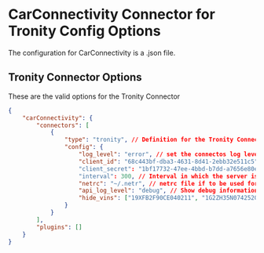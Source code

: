 

# CarConnectivity Connector for Tronity Config Options
The configuration for CarConnectivity is a .json file.
## Tronity Connector Options
These are the valid options for the Tronity Connector
```json
{
    "carConnectivity": {
        "connectors": [
            {
                "type": "tronity", // Definition for the Tronity Connector
                "config": {
                    "log_level": "error", // set the connectos log level
                    "client_id": "68c443bf-dba3-4631-8d41-2ebb32e511c5", // client_id optained from https://app.tronity.tech/
                    "client_secret": "1bf17732-47ee-4bbd-b7dd-a7656e80ea33", // client_secret configured at https://app.tronity.tech/
                    "interval": 300, // Interval in which the server is checked in seconds
                    "netrc": "~/.netr", // netrc file if to be used for passwords
                    "api_log_level": "debug", // Show debug information regarding the API
                    "hide_vins": ["19XFB2F90CE040211", "1G2ZH35N074252067"] // Don't fetch these vins
                }
            }
        ],
        "plugins": []
    }
}
```